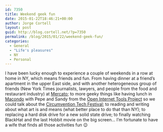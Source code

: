 ```yaml
---
id: 7350
title: Weekend geek fun
date: 2015-01-22T18:46:21+00:00
author: Jorge Cortell
layout: post
guid: http://blog.cortell.net/?p=7350
permalink: /blog/2015/01/22/weekend-geek-fun/
categories:
  - General
  - "Life's pleasures"
  - NY
  - Personal
---
```

I have been lucky enough to experience a couple of weekends in a row at home in NY, which means friends and fun. From having dinner at a friend&#8217;s apartment in the upper East side, and with another heterogeneous group of friends (New York Times journalists, lawyers, and people from the food and restaurant industry) at <a href="http://mercatonyc.com/" title="http://mercatonyc.com/" target="_blank">Mercato</a>; to more geeky things like having lunch in <a href="http://www.macondonyc.com/" title="http://www.macondonyc.com/" target="_blank">Macondo</a> with Pepe and Sandy from the <a href="https://openitp.org/" title="https://openitp.org/" target="_blank">Open Internet Tools Project</a> so we could talk about the <a href="https://openitp.org/festival/circumvention-tech-festival.html" title="https://openitp.org/festival/circumvention-tech-festival.html" target="_blank">Circumvention Tech Festival</a>; to reading and writing about what art is and means (what better place to do that than NY); to replacing a hard disk drive for a new solid state drive; to finally watching BlackHat and the last Hobbit movie on the big screen&#8230; I&#8217;m fortunate to have a wife that finds all those activities fun 😉